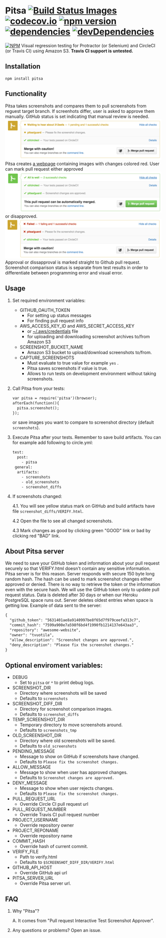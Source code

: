 # Pitsa [![Build Status Images](https://travis-ci.org/tvuotila/pitsa.svg)](https://travis-ci.org/tvuotila/pitsa/) [![codecov.io](http://codecov.io/github/tvuotila/pitsa/coverage.svg?branch=master)](http://codecov.io/github/tvuotila/pitsa?branch=master) [![npm version](https://badge.fury.io/js/pitsa.svg)](http://badge.fury.io/js/pitsa) [![dependencies](https://david-dm.org/tvuotila/pitsa.svg)](https://david-dm.org/tvuotila/pitsa) [![devDependencies](https://david-dm.org/tvuotila/pitsa/dev-status.svg)](https://david-dm.org/tvuotila/pitsa#info=devDependencies)
[![NPM](https://nodei.co/npm/pitsa.png)](https://nodei.co/npm/pitsa/)
Visual regression testing for Protractor (or Selenium) and CircleCI (or Travis CI) using Amazon S3. __Travis CI support is untested.__

## Installation
```
npm install pitsa
```


## Functionality
Pitsa takes screenshots and compares them to pull screenshots from reguest target branch. If screenhots differ, user is asked to approve them manually. GitHub status is set indicating that manual review is needed. ![pending status](/examples/pending.png) Pitsa creates [a webpage](examples/screenshot_diffs/VERIFY.html) containing images with changes colored red. User can mark pull request either approved ![approved status](/examples/approved.png) or disapproved. ![disapproved status](/examples/disapproved.png) Approval or dissapproval is marked straight to Github pull request. Screenshot comparison status is separate from test results in order to differentiate between programming error and visual error.


## Usage
1. Set required environment variables:
	- GITHUB_OAUTH_TOKEN
		- For setting up status messages
		- For finding pull request info
	- AWS_ACCESS_KEY_ID and AWS_SECRET_ACCESS_KEY
		- or [~/.aws/credentials](http://docs.aws.amazon.com/AWSJavaScriptSDK/guide/node-configuring.html) file
		- for uploading and downloading screenshot archives to/from Amazon S3
	- SCREENSHOT_BUCKET_NAME
		- Amazon S3 bucket to upload/download screenshots to/from.
	- CAPTURE_SCREENSHOTS
		- Must evaluate to true value for example `yes` .
		- Pitsa saves screenshots if value is true.
		- Allows to run tests on development environment without taking screenshots.

2. Call Pitsa from your tests:
	```
	var pitsa = require('pitsa')(browser);
	afterEach(function(){
	  pitsa.screenshot();
	});
	```
	or save images you want to compare to screenshot directory (default `screenshots`).

3. Execute Pitsa after your tests. Remember to save build artifacts. You can for example add following to circle.yml:
	```
	test:
	  post:
	    - pitsa
	 general:
	  artifacts:
	    - screenshots
	    - old_screenshots
	    - screenshot_diffs
	```
4. If screenshots changed:

	4.1. You will see yellow status mark on GitHub and build artifacts have file `screenshot_diffs/VERIFY.html`.

	4.2 Open the file to see all changed screenshots.

	4.3 Mark changes as good by clicking green "GOOD" link or bad by clicking red "BAD" link.


## About Pitsa server
We need to save your GitHub token and information about your pull request securely so that VERIFY.html doesn't contain any sensitive information. Pitsa server is for this reason. Server responds with secure 150 byte long random hash. The hash can be used to mark screenshot changes either approved or denied. There is no way to retrieve the token or the information even with the secure hash. We will use the GitHub token only to update pull request status. Data is deleted after 30 days or when our Heroku PostgreSQL space runs out. Server deletes oldest entries when space is getting low. Example of data sent to the server:
```
{
  "github_token": "5631401ae8a9140997be8f65d7f979ceefa313c7",
  "commit_hash": "7599a900e7a598f6bd4f1990fb1214137e643aa3",
  "repository": "awesome-website",
  "owner": "tvuotila",
  "allow_description": "Screenshot changes are approved.",
  "deny_description": "Please fix the screenshot changes."
}
```

## Optional enviroment variables:

- DEBUG
	- Set to `pitsa` or `*` to print debug logs.
- SCREENSHOT_DIR
	- Directory where screenshots will be saved
	- Defaults to `screenshots`
- SCREENSHOT_DIFF_DIR
	- Directory for screenshot comparison images.
	- Defaults to `screenshot_diffs`
- TEMP_SCREENSHOT_DIR
	- Temporary directory to move screenshots around.
	- Defaults to `screenshots_tmp`
- OLD_SCREENSHOT_DIR
	- Directory where old screenshots will be saved.
	- Defaults to `old_screenshots`
- PENDING_MESSAGE
	- Message to show on GitHub if screenshots have changed.
	- Defaults to `Please fix the screenshot changes.`
- ALLOW_MESSAGE
	- Message to show when user has approved changes.
	- Defaults to `Screenshot changes are approved.`
- DENY_MESSAGE
	- Message to show when user rejects changes.
	- Defaults to `Please fix the screenshot changes.`
- PULL_REQUEST_URL
	- Override Circle CI pull request url
- PULL_REQUEST_NUMBER
	- Override Travis CI pull request number
- PROJECT_USERNAME
	- Override repository owner
- PROJECT_REPONAME
	- Override repository name
- COMMIT_HASH
	- Override hash of current commit.
- VERIFY_FILE
	- Path to verify.html
	- Defaults to `$SCREENSHOT_DIFF_DIR/VERIFY.html`
- GITHUB_API_HOST
	- Override GitHub api url
- PITSA_SERVER_URL
	- Override Pitsa server url.

## FAQ
1. Why "Pitsa"?

	A. It comes from "Pull request Interactive Test Screenshot Approver".
2. Any questions or problems? Open an issue.
